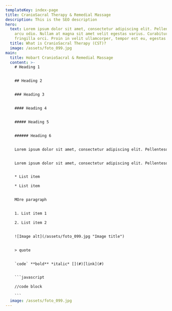 ```yaml
---
templateKey: index-page
title: CranioSacral Therapy & Remedial Massage
description: This is the SEO description
hero:
  text: Lorem ipsum dolor sit amet, consectetur adipiscing elit. Pellentesque at
    arcu odio. Nullam at magna sit amet velit egestas varius. Curabitur at
    fringilla orci. Proin in velit ullamcorper, tempor est eu, egestas orci.
  title: What is CranioSacral Therapy (CST)?
  image: /assets/foto_099.jpg
main:
  title: Hobart CranioSacral & Remedial Massage
  content: >-
    # Heading 1


    ## Heading 2


    ### Heading 3


    #### Heading 4


    ##### Heading 5


    ###### Heading 6


    Lorem ipsum dolor sit amet, consectetur adipiscing elit. Pellentesque at arcu odio. Nullam at magna sit amet velit egestas varius. Curabitur at fringilla orci. Proin in velit ullamcorper, tempor est eu, egestas orci.


    Lorem ipsum dolor sit amet, consectetur adipiscing elit. Pellentesque at arcu odio. Nullam at magna sit amet velit egestas varius. Curabitur at fringilla orci. Proin in velit ullamcorper, tempor est eu, egestas orci.


    * List item

    * List item


    MOre paragraph


    1. List item 1

    2. List item 2


    ![Image alt](/assets/foto_099.jpg "Image title")


    > quote


    `code` **bold** *italic* [](#)[link](#)


    ```javascript

    //code block

    ```
  image: /assets/foto_099.jpg
---
```

